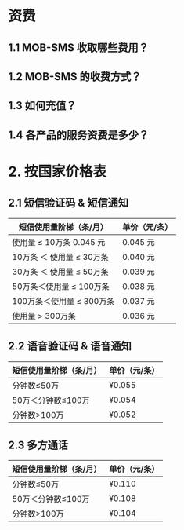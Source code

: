 # 资费

## 1.1 MOB-SMS 收取哪些费用？

## 1.2 MOB-SMS 的收费方式？

## 1.3 如何充值？

## 1.4 各产品的服务资费是多少？

# 2. 按国家价格表

## 2.1 短信验证码 & 短信通知

| **短信使用量阶梯（条/月）**     | **单价（元/条）**   |
| -------- | -----  |
| 使用量 ≤ 10万条	0.045 元    | 0.045 元 |
| 10万条 ＜ 使用量 ≤ 30万条	| 0.040 元 |
| 30万条 ＜ 使用量 ≤ 50万条	| 0.039 元 |
| 50万条＜使用量 ≤ 100万条	| 0.038 元 |
| 100万条＜使用量 ≤ 300万条	| 0.037 元 |
| 使用量 > 300万条	        | 0.036 元 |

## 2.2 语音验证码 & 语音通知

| **短信使用量阶梯（条/月）**     | **单价（元/条）**   |
| -------- | -----  |
| 分钟数≤50万	| ¥0.055 |
| 50万＜分钟数≤100万	| ¥0.054 |
| 分钟数>100万	| ¥0.052 |

## 2.3 多方通话

| **短信使用量阶梯（条/月）**     | **单价（元/条）**   |
| -------- | -----  |
| 分钟数≤50万	| ¥0.110 |
| 50万＜分钟数≤100万	| ¥0.108 |
| 分钟数>100万	 | ¥0.104 |